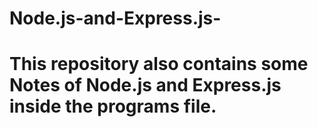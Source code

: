 # Node.js-and-Express.js-
# This repository also contains some Notes of Node.js and Express.js inside the programs file.
